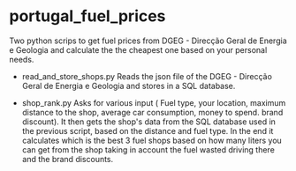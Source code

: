 # portugal_fuel_prices
Two python scrips to get fuel prices from DGEG - Direcção Geral de Energia e Geologia and calculate the the cheapest one based on your personal needs.

- read_and_store_shops.py 
Reads the json file of the DGEG - Direcção Geral de Energia e Geologia and stores in a SQL database.

- shop_rank.py
Asks for various input ( Fuel type, your location, maximum distance to the shop, average car consumption, money to spend. brand discount).
It then gets the shop's data from the SQL database used in the previous script, based on the distance and fuel type.
In the end it calculates which is the best 3 fuel shops based on how many liters you can get from the shop taking in account the fuel wasted driving there and the brand discounts.
